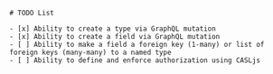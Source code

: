     # TODO List

    - [x] Ability to create a type via GraphQL mutation
    - [x] Ability to create a field via GraphQL mutation
    - [ ] Ability to make a field a foreign key (1-many) or list of foreign keys (many-many) to a named type
    - [ ] Ability to define and enforce authorization using CASLjs
